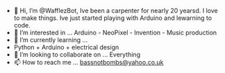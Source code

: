- 👋 Hi, I’m @WafflezBot, Ive been a carpenter for nearly 20 yearsd. I love to make things. 
Ive just started playing with Arduino and lewarning to code.
- 👀 I’m interested in ...
Arduino - NeoPixel - Invention - Music production
- 🌱 I’m currently learning ...
- Python + Arduino + electrical design
- 💞️ I’m looking to collaborate on ...
Everything
- 📫 How to reach me ...
bassnotbombs@yahoo.co.uk

<!---
WafflezBot/WafflezBot is a ✨ special ✨ repository because its `README.md` (this file) appears on your GitHub profile.
You can click the Preview link to take a look at your changes.
--->
